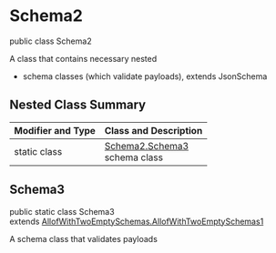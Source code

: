 # Schema2
public class Schema2

A class that contains necessary nested
- schema classes (which validate payloads), extends JsonSchema

## Nested Class Summary
| Modifier and Type | Class and Description |
| ----------------- | ---------------------- |
| static class | [Schema2.Schema3](#schema3)<br> schema class |

## Schema3
public static class Schema3<br>
extends [AllofWithTwoEmptySchemas.AllofWithTwoEmptySchemas1](../../../../../../../../components/schemas/AllofWithTwoEmptySchemas.md#allofwithtwoemptyschemas1)

A schema class that validates payloads
